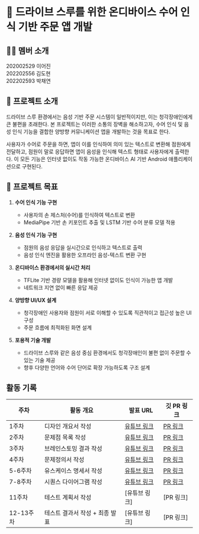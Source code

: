 # 🚀 드라이브 스루를 위한 온디바이스 수어 인식 기반 주문 앱 개발

## 🧑‍💻 멤버 소개

202002529 이어진  
202202556 김도현  
202202593 박채연

## 📌 프로젝트 소개

드라이브 스루 환경에서는 음성 기반 주문 시스템이 일반적이지만, 이는 청각장애인에게 큰 불편을 초래한다. 본 프로젝트는 이러한 소통의 장벽을 해소하고자, 수어 인식 및 음성 인식 기능을 결합한 양방향 커뮤니케이션 앱을 개발하는 것을 목표로 한다.

사용자가 수어로 주문을 하면, 앱이 이를 인식하여 의미 있는 텍스트로 변환해 점원에게 전달하고, 점원이 말로 응답하면 앱이 음성을 인식해 텍스트 형태로 사용자에게 출력한다. 이 모든 기능은 인터넷 없이도 작동 가능한 온디바이스 AI 기반 Android 애플리케이션으로 구현된다.

## 🎯 프로젝트 목표

1. **수어 인식 기능 구현**
   - 사용자의 손 제스처(수어)를 인식하여 텍스트로 변환
   - MediaPipe 기반 손 키포인트 추출 및 LSTM 기반 수어 분류 모델 적용

2. **음성 인식 기능 구현**
   - 점원의 음성 응답을 실시간으로 인식하고 텍스트로 출력
   - 음성 인식 엔진을 활용한 오프라인 음성-텍스트 변환 구현

3. **온디바이스 환경에서의 실시간 처리**
   - TFLite 기반 경량 모델을 활용해 인터넷 없이도 인식이 가능한 앱 개발
   - 네트워크 지연 없이 빠른 응답 제공

4. **양방향 UI/UX 설계**
   - 청각장애인 사용자와 점원이 서로 이해할 수 있도록 직관적이고 접근성 높은 UI 구성
   - 주문 흐름에 최적화된 화면 설계

5. **포용적 기술 개발**
   - 드라이브 스루와 같은 음성 중심 환경에서도 청각장애인이 불편 없이 주문할 수 있는 기술 제공
   - 향후 다양한 언어와 수어 단어로 확장 가능하도록 구조 설계

## 활동 기록  

| 주차  | 활동 개요               | 발표 URL | 깃 PR 링크 |
|------|----------------------|---------|------------------|
| 1주차 | 디자인 개요서 작성 | [유튜브 링크](https://youtu.be/k6VoF2thGbg) | [PR 링크](https://github.com/CD03-01/mobile-ai-service/pull/1) |
| 2주차 | 문제점 목록 작성 | [유튜브 링크](https://youtu.be/iseAybqoh64) | [PR 링크](https://github.com/CD03-01/mobile-ai-service/pull/2) |
| 3주차 | 브레인스토밍 결과 작성 | [유튜브 링크](https://youtu.be/8QuSFgxh-No) | [PR 링크](https://github.com/CD03-01/mobile-ai-service/pull/4) |
| 4주차 | 문제정의서 작성 | [유튜브 링크](https://www.youtube.com/watch?v=qooUvmYUQIk) | [PR 링크](https://github.com/CD03-01/mobile-ai-service/pull/6) |
| 5-6주차 | 유스케이스 명세서 작성 | [유튜브 링크](https://www.youtube.com/watch?v=jPpd5OYzP-Q) | [PR 링크](https://github.com/CD03-01/mobile-ai-service/pull/7) |
| 7-8주차 | 시퀀스 다이어그램 작성 | [유튜브 링크](https://www.youtube.com/watch?v=7SPE0kdX9PE) | [PR 링크](https://github.com/CD03-01/mobile-ai-service/pull/8) |
| 11주차 | 테스트 계획서 작성 | [유튜브 링크] | [PR 링크] |
| 12-13주차 | 테스트 결과서 작성 + 최종 발표 | [유튜브 링크] | [PR 링크] |
